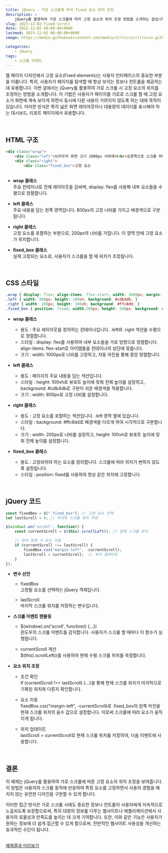 ```yaml
---
title: jQuery - 가로 스크롤에 따라 fixed 요소 위치 조정
description: >  
    jQuery를 활용하여 가로 스크롤에 따라 고정 요소의 위치 조정 방법을 소개하는 글입니다. 이 기법은 넓은 화면 레이아웃과 데이터가 많은 페이지에 유용합니다.
slug: 2023-12-02-fixed-scroll
date: 2023-12-02 00:00:00+0000
lastmod: 2023-12-02 00:00:00+0000
image: https://media.githubusercontent.com/media/ctrlcccv/ctrlcccv.github.io/master/assets/img/post/2023-12-02-fixed-scroll.webp

categories:
    - jQuery
tags:
    - 스크롤 이벤트
---
```

웹 페이지 디자인에서 고정 요소(Fixed elements)는 사용자 인터페이스의 중요한 부분을 이룹니다. 특히, 사용자가 페이지를 탐색할 때 항상 보이는 정보나 컨트롤을 제공하는 데 유용합니다. 이번 글에서는 jQuery를 활용하여 가로 스크롤 시 고정 요소의 위치를 조정하는 방법을 소개합니다. 이 기법은 사용자가 페이지를 가로로 스크롤 할 때 고정 요소가 화면에 계속 보이게 하면서 동시에 다른 내용이 가려지지 않도록 하는 데에 목적이 있습니다. 이러한 방식은 특히 넓은 화면 레이아웃이나 대용량의 데이터를 표시해야 하는 대시보드, 리포트 페이지에서 유용합니다.  



<ins class="adsbygoogle"
     style="display:block; text-align:center;"
     data-ad-layout="in-article"
     data-ad-format="fluid"
     data-ad-client="ca-pub-8535540836842352"
     data-ad-slot="2974559225"></ins>
<script>
     (adsbygoogle = window.adsbygoogle || []).push({});
</script>


<br>

## HTML 구조
```html
<div class="wrap">
    <div class="left">브라우저 화면 크기 1000px 이하에서<br>오른쪽으로 스크롤 하여 고정 요소를 확인해보세요.
    <div class="right">
        <div class="fixed_box">고정 요소
    

```
* **wrap 클래스**   
주요 컨테이너로 전체 레이아웃을 감싸며, display: flex를 사용해 내부 요소들을 수평으로 정렬합니다.

* **left 클래스**  
주요 내용을 담는 왼쪽 영역입니다. 800px의 고정 너비를 가지고 배경색으로 구분됩니다.

* **right 클래스**  
고정 요소를 포함하는 부분으로, 200px의 너비를 가집니다. 이 영역 안에 고정 요소가 위치합니다.

* **fixed_box 클래스**   
실제 고정되는 요소로, 사용자가 스크롤을 할 때 위치가 조정됩니다.  
<br>

## CSS 스타일
```css
.wrap { display: flex; align-items: flex-start; width: 1000px; margin: 0 auto; } 
.left { width: 800px; height: 100vh; background: #cdb4db; } 
.right { width: 200px; height: 100vh; background: #ffc8dd; } 
.fixed_box { position: fixed; width:200px; height: 200px; background: #a2d2ff; } 
```
* **wrap 클래스**  
  * 용도 : 주요 레이아웃을 정의하는 컨테이너입니다. .left와 .right 섹션을 수평으로 정렬합니다.
  * 스타일 : display: flex를 사용하여 내부 요소들을 가로 방향으로 정렬합니다. align-items: flex-start로 아이템들을 컨테이너의 상단에 맞춥니다.
  * 크기 : width: 1000px로 너비를 고정하고, 자동 마진을 통해 중앙 정렬합니다.  

* **left 클래스**  
  * 용도 : 페이지의 주요 내용을 담는 섹션입니다.
  * 스타일 : height: 100vh로 뷰포트 높이에 맞춰 전체 높이를 설정하고, background: #cdb4db로 구분이 쉬운 배경색을 적용합니다.
  * 크기 : width: 800px로 고정 너비를 설정합니다.

* **right 클래스**  
  * 용도 : 고정 요소를 포함하는 섹션입니다. .left 영역 옆에 있습니다.
  * 스타일 : background: #ffc8dd로 배경색을 다르게 하여 시각적으로 구분합니다.
  * 크기 : width: 200px로 너비를 설정하고, height: 100vh로 뷰포트 높이에 맞춰 전체 높이를 설정합니다.

* **fixed_box 클래스**  
  * 용도 : 고정되어야 하는 요소를 정의합니다. 스크롤에 따라 위치가 변하지 않도록 설정됩니다.
  * 스타일 : position: fixed를 사용하여 항상 같은 위치에 고정합니다.  



<ins class="adsbygoogle"
     style="display:block; text-align:center;"
     data-ad-layout="in-article"
     data-ad-format="fluid"
     data-ad-client="ca-pub-8535540836842352"
     data-ad-slot="2974559225"></ins>
<script>
     (adsbygoogle = window.adsbygoogle || []).push({});
</script>


<br>

## jQuery 코드
```js
const fixedBox = $(".fixed_box"); // 고정 요소 선택
let lastScroll = 0; // 마지막 스크롤 위치 저장

$(window).on('scroll', function() {
    const currentScroll = $(this).scrollLeft(); // 현재 스크롤 위치

    // 위치 변경 시 요소 이동
    if (currentScroll !== lastScroll) {
        fixedBox.css("margin-left", -currentScroll);
        lastScroll = currentScroll;  // 위치 업데이트
    }
});
```
* **변수 선언**  
  * fixedBox  
  고정될 요소를 선택하는 jQuery 객체입니다.

  * lastScroll  
  마지막 스크롤 위치를 저장하는 변수입니다.

* **스크롤 이벤트 핸들링**  
  * $(window).on('scroll', function() {...})  
  윈도우의 스크롤 이벤트를 감지합니다. 사용자가 스크롤 할 때마다 이 함수가 실행됩니다.

  * currentScroll 계산  
  $(this).scrollLeft()를 사용하여 현재 수평 스크롤 위치를 측정합니다.

* **요소 위치 조정**  
  * 조건 확인  
  if (currentScroll !== lastScroll) {...}을 통해 현재 스크롤 위치가 마지막으로 기록된 위치와 다른지 확인합니다.

  * 요소 이동  
  fixedBox.css("margin-left", -currentScroll)로 .fixed_box의 왼쪽 마진을 현재 스크롤 위치의 음수 값으로 설정합니다. 이로써 스크롤에 따라 요소가 움직이게 됩니다.
  
  * 위치 업데이트  
  lastScroll = currentScroll로 현재 스크롤 위치를 저장하여, 다음 이벤트에 사용합니다.  
<br>

## 결론
이 예제는 jQuery를 활용하여 가로 스크롤에 따른 고정 요소의 위치 조정을 보여줍니다. 이 방법은 사용자의 스크롤 동작에 반응하여 특정 요소를 고정하면서 사용자 경험을 해치지 않는 유연한 디자인을 구현할 수 있게 합니다.   

이러한 접근 방식은 가로 스크롤 시에도 중요한 정보나 컨트롤이 사용자에게 지속적으로 노출되도록 보장함으로써, 특히 대량의 정보를 다루는 웹사이트나 애플리케이션에서 사용자의 효율성과 만족도를 높이는 데 크게 기여합니다. 또한, 이와 같은 기능은 사용자가 원하는 정보에 더 쉽게 접근할 수 있게 함으로써, 전반적인 웹사이트 사용성을 개선하는 효과적인 수단이 됩니다.  
<br>

<div class="btn_wrap">
    <a target="_blank" href="https://ctrlcccv.github.io/ctrlcccv-demo/2023-12-02-fixed-scroll/">예제결과 미리보기</a>
</div>

